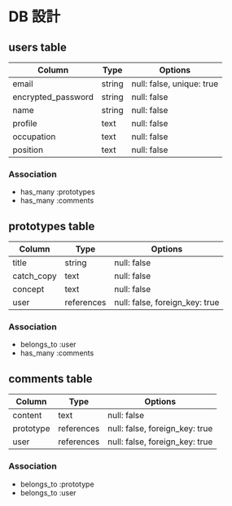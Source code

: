 # DB 設計

## users table

| Column             | Type                | Options                   |
|--------------------|---------------------|---------------------------|
| email              | string              | null: false, unique: true |
| encrypted_password | string              | null: false               |
| name               | string              | null: false               |
| profile            | text                | null: false               |
| occupation         | text                | null: false               |
| position           | text                | null: false               |

### Association

- has_many :prototypes
- has_many :comments

## prototypes table

| Column                              | Type       | Options                        |
|-------------------------------------|------------|--------------------------------|
| title                               | string     | null: false                    |
| catch_copy                          | text       | null: false                    |
| concept                             | text       | null: false                    |
| user                                | references | null: false, foreign_key: true |

### Association

- belongs_to :user
- has_many :comments

## comments table

| Column      | Type       | Options                        |
|-------------|------------|--------------------------------|
| content     | text       | null: false                    |
| prototype   | references | null: false, foreign_key: true |
| user        | references | null: false, foreign_key: true |

### Association

- belongs_to :prototype
- belongs_to :user